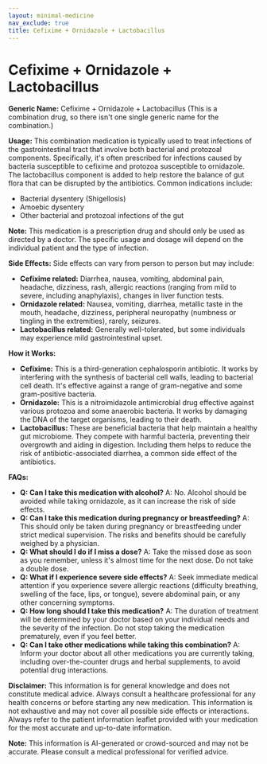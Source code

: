 ```yaml
---
layout: minimal-medicine
nav_exclude: true
title: Cefixime + Ornidazole + Lactobacillus
---
```


# Cefixime + Ornidazole + Lactobacillus

**Generic Name:** Cefixime + Ornidazole + Lactobacillus (This is a combination drug, so there isn't one single generic name for the combination.)

**Usage:** This combination medication is typically used to treat infections of the gastrointestinal tract that involve both bacterial and protozoal components.  Specifically, it's often prescribed for infections caused by bacteria susceptible to cefixime and protozoa susceptible to ornidazole. The lactobacillus component is added to help restore the balance of gut flora that can be disrupted by the antibiotics.  Common indications include:

* Bacterial dysentery (Shigellosis)
* Amoebic dysentery
* Other bacterial and protozoal infections of the gut

**Note:**  This medication is a prescription drug and should only be used as directed by a doctor.  The specific usage and dosage will depend on the individual patient and the type of infection.

**Side Effects:**  Side effects can vary from person to person but may include:

* **Cefixime related:** Diarrhea, nausea, vomiting, abdominal pain, headache, dizziness, rash, allergic reactions (ranging from mild to severe, including anaphylaxis), changes in liver function tests.
* **Ornidazole related:** Nausea, vomiting, diarrhea, metallic taste in the mouth, headache, dizziness, peripheral neuropathy (numbness or tingling in the extremities), rarely, seizures.
* **Lactobacillus related:** Generally well-tolerated, but some individuals may experience mild gastrointestinal upset.


**How it Works:**

* **Cefixime:**  This is a third-generation cephalosporin antibiotic. It works by interfering with the synthesis of bacterial cell walls, leading to bacterial cell death. It's effective against a range of gram-negative and some gram-positive bacteria.
* **Ornidazole:** This is a nitroimidazole antimicrobial drug effective against various protozoa and some anaerobic bacteria. It works by damaging the DNA of the target organisms, leading to their death.
* **Lactobacillus:** These are beneficial bacteria that help maintain a healthy gut microbiome. They compete with harmful bacteria, preventing their overgrowth and aiding in digestion.  Including them helps to reduce the risk of antibiotic-associated diarrhea, a common side effect of the antibiotics.


**FAQs:**

* **Q: Can I take this medication with alcohol?** A: No.  Alcohol should be avoided while taking ornidazole, as it can increase the risk of side effects.
* **Q: Can I take this medication during pregnancy or breastfeeding?** A:  This should only be taken during pregnancy or breastfeeding under strict medical supervision. The risks and benefits should be carefully weighed by a physician.
* **Q: What should I do if I miss a dose?** A: Take the missed dose as soon as you remember, unless it's almost time for the next dose. Do not take a double dose.
* **Q: What if I experience severe side effects?** A:  Seek immediate medical attention if you experience severe allergic reactions (difficulty breathing, swelling of the face, lips, or tongue), severe abdominal pain, or any other concerning symptoms.
* **Q: How long should I take this medication?** A: The duration of treatment will be determined by your doctor based on your individual needs and the severity of the infection.  Do not stop taking the medication prematurely, even if you feel better.
* **Q: Can I take other medications while taking this combination?** A: Inform your doctor about all other medications you are currently taking, including over-the-counter drugs and herbal supplements, to avoid potential drug interactions.


**Disclaimer:** This information is for general knowledge and does not constitute medical advice. Always consult a healthcare professional for any health concerns or before starting any new medication.  This information is not exhaustive and may not cover all possible side effects or interactions.  Always refer to the patient information leaflet provided with your medication for the most accurate and up-to-date information.


**Note:** This information is AI-generated or crowd-sourced and may not be accurate. Please consult a medical professional for verified advice.